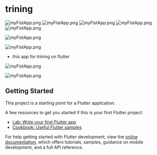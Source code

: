 # trining
![myFistApp.png](img/stak.png)
![myFistApp.png](img/BOTTONbar.png)
![myFistApp.png](img/navagation.png)
![myFistApp.png](img/dynamicListViow.png)
![myFistApp.png](img/listviow.png)

![myFistApp.png](img/clomeandrow.png)



![myFistApp.png](img/HOME.png)





- this app for trining on flutter

![myFistApp.png](img/dash.png)

![myFistApp.png](img/button.png)

## Getting Started

This project is a starting point for a Flutter application.

A few resources to get you started if this is your first Flutter project:

- [Lab: Write your first Flutter app](https://docs.flutter.dev/get-started/codelab)
- [Cookbook: Useful Flutter samples](https://docs.flutter.dev/cookbook)

For help getting started with Flutter development, view the
[online documentation](https://docs.flutter.dev/), which offers tutorials,
samples, guidance on mobile development, and a full API reference.
